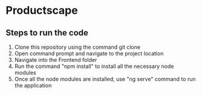 # Productscape

## Steps to run the code
1. Clone this repository using the command git clone
2. Open command prompt and navigate to the project location
3. Navigate into the Frontend folder
4. Run the command "npm install" to install all the necessary node modules
5. Once all the node modules are installed, use "ng serve" command to run the application 
